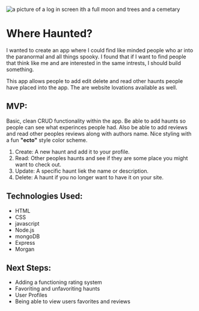 ![a picture of a log in screen ith a full moon and trees and a cemetary](https://i.imgur.com/7jsB5N7.jpeg)

# Where Haunted?

I wanted to create an app where I could find like minded people who ar into the paranormal and all things spooky.
I found that if I want to find people that think like me and are interested in the same intrests, I should build something.  


This app allows people to add edit delete and read other haunts people have placed into the app.  The are website lovations available as well. 

## MVP:
Basic, clean CRUD functionality within the app.  Be able to add haunts so people can see what experinces people had. Also be able to add reviews and read other peoples reviews along with authors name.  Nice styling with a fun **"ecto"** style color scheme. 


1. Create: A new haunt and add it to your profile.
2. Read: Other peoples haunts and see if they are some place you might want to check out.
3. Update: A specific haunt liek the name or description.
4. Delete: A haunt if you no longer want to have it on your site.



## Technologies Used:
 * HTML
 * CSS
 * javascript
 * Node.js
 * mongoDB
 * Express
 * Morgan



 ## Next Steps:
 * Adding a functioning rating system
 * Favoriting and unfavoriting haunts
 * User Profiles
 * Being able to view users favorites and reviews